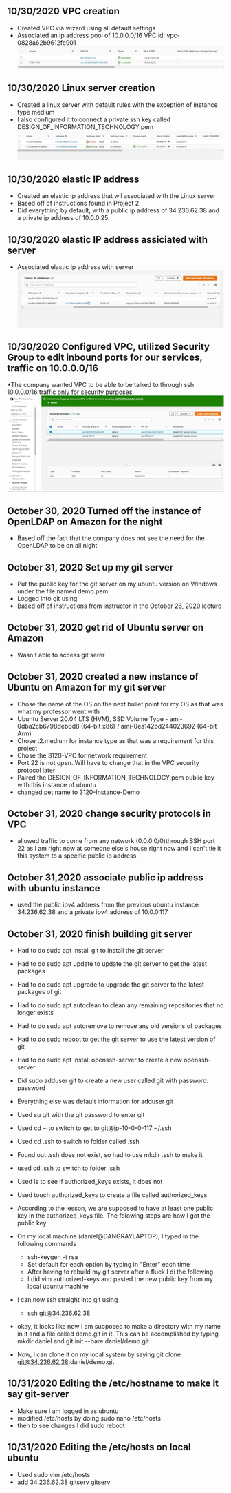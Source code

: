 ## 10/30/2020 VPC creation
* Created VPC via wizard using all default settings
* Associated an ip address pool of 10.0.0.0/16
VPC id: vpc-0828a62b9612fe901
![screenshot of VPC](/project2pictures/VPC_created.jpg)

## 10/30/2020 Linux server creation
* Created a linux server with default rules with the exception of instance type medium
* I also configured it to connect a private ssh key called DESIGN_OF_INFORMATION_TECHNOLOGY.pem
![screenshot of Linux](/project2pictures/instance_of_linux_server.jpg)

## 10/30/2020 elastic IP address 
* Created an elastic ip address that wil associated with the Linux server
* Based off of instructions found in Project 2
* Did everything by default, with a public ip address of 34.236.62.38 and a private ip address of 10.0.0.25.

## 10/30/2020 elastic IP address assiciated with server
* Associated elastic ip address with server
![screenshot of associated elastic ip address with server](/project2pictures/elastic_ip_to_server.jpg)

## 10/30/2020 Configured VPC, utilized Security Group to edit inbound ports for our services, traffic on 10.0.0.0/16
*The company wanted VPC to be able to
be talked to through ssh 10.0.0.0/16 traffic only for security purposes
![screenshot of allowing ssh through security group on VPC](/project2pictures/allow_ssh_vpc.jpg)

## October 30, 2020 Turned off the instance of OpenLDAP on Amazon for the night
* Based off the fact that the company does not see the need for the OpenLDAP to be on all night

## October 31, 2020 Set up my git server
* Put the public key for the git server on my ubuntu version on Windows under the file named demo.pem
* Logged into git using 
* Based off of instructions from instructor in the October 26, 2020 lecture

## October 31, 2020 get rid of Ubuntu server on Amazon
* Wasn't able to access git serer

## October 31, 2020 created a new instance of Ubuntu on Amazon for my git server
* Chose the name of the OS on the next bullet point for my OS as that was what my professor went with
* Ubuntu Server 20.04 LTS (HVM), SSD Volume Type - ami-0dba2cb6798deb6d8 (64-bit x86) / ami-0ea142bd244023692 (64-bit Arm)
* Chose t2.medium for instance type as that was a requirement for this project
* Chose the 3120-VPC for network requirement
* Port 22 is not open. Will have to change that in the VPC security protocol later
* Paired the DESIGN_OF_INFORMATION_TECHNOLOGY.pem public key with this instance of ubuntu
* changed pet name to 3120-Instance-Demo

## October 31, 2020 change security protocols in VPC
* allowed traffic to come from any network (0.0.0.0/0)through SSH port 22 as I am right now
at someone else's house right now and I can't
tie it this system to a specific public ip address.


## October 31,2020 associate public ip address with ubuntu instance
* used the public ipv4 address from the previous ubuntu instance 34.236.62.38 and a private ipv4 address of 10.0.0.117

## October 31, 2020 finish building git server
* Had to do sudo apt install git to install the git server
* Had to do sudo apt update to update the git server to get the latest packages
* Had to do sudo apt upgrade to upgrade the git server to the latest packages of git
* Had to do sudo apt autoclean to clean any remaining repositories that no longer exists
* Had to do sudo apt autoremove to remove any old versions of packages
* Had to do sudo reboot to get the git server to use the latest version of git
* Had to do sudo apt install openssh-server to create a new openssh-server
* Did sudo adduser git to create a new user called git with password: password
* Everything else was default information for adduser git
* Used su git with the git password to enter git
* Used cd ~ to switch to get to git@ip-10-0-0-117:~/.ssh
* Used cd .ssh to switch to folder called .ssh
* Found out .ssh does not exist, so had to use mkdir .ssh to make it
* used cd .ssh to switch to folder .ssh
* Used ls to see if authorized_keys exists, it does not
* Used touch authorized_keys to create a file called authorized_keys
* According to the lesson, we are supposed to have at least one public key in the authorized_keys file. The folowing steps are how I got the public key
* On my local machine (daniel@DANGRAYLAPTOP), I typed in the following commands
    * ssh-keygen -t rsa
    * Set default for each option by typing in "Enter" each time
    * After having to rebuild my git server after a fluck I di the following
    * I did vim authorized-keys and pasted the new public key from my local ubuntu machine

* I can now ssh straight into git using
    * ssh git@34.236.62.38

* okay, it looks like now I am supposed to make a directory with my name in it and a file called demo.git in it. This can be accomplished by typing mkdir daniel and git init --bare daniel/demo.git
* Now, I can clone it on my local system by saying git clone git@34.236.62.38:daniel/demo.git

## 10/31/2020 Editing the /etc/hostname to make it say git-server
* Make sure I am logged in as ubuntu
* modified /etc/hosts by doing sudo nano /etc/hosts
* then to see changes I did sudo reboot

## 10/31/2020 Editing the /etc/hosts on local ubuntu
* Used sudo vim /etc/hosts
* add 34.236.62.38  gitserv gitserv